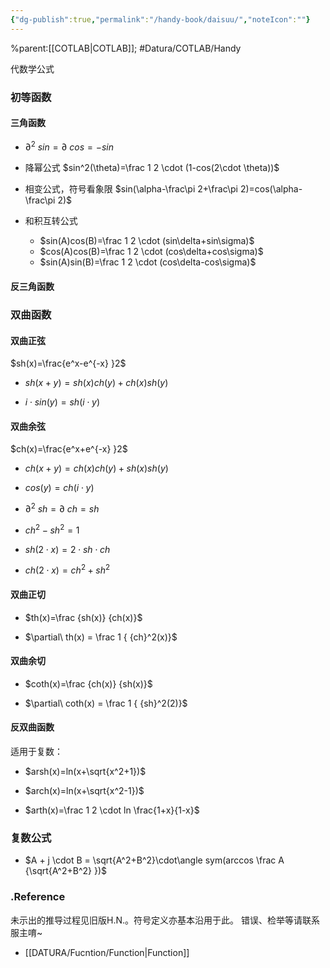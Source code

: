 ```yaml
---
{"dg-publish":true,"permalink":"/handy-book/daisuu/","noteIcon":""}
---
```


%parent:[[COTLAB\|COTLAB]]; #Datura/COTLAB/Handy 

代数学公式

### 初等函数

#### 三角函数

- $\partial^2\ sin=\partial\ cos=-sin$

- 降幂公式 $sin^2(\theta)=\frac 1 2 \cdot (1-cos(2\cdot \theta))$

- 相变公式，符号看象限 $sin(\alpha-\frac\pi 2+\frac\pi 2)=cos(\alpha-\frac\pi 2)$

- 和积互转公式
	- $sin(A)cos(B)=\frac 1 2 \cdot (sin\delta+sin\sigma)$
	- $cos(A)cos(B)=\frac 1 2 \cdot (cos\delta+cos\sigma)$
	- $sin(A)sin(B)=\frac 1 2 \cdot (cos\delta-cos\sigma)$

#### 反三角函数

### 双曲函数

#### 双曲正弦

$sh(x)=\frac{e^x-e^{-x} }2$

- $sh(x+y)=sh(x)ch(y)+ch(x)sh(y)$

- $i \cdot sin(y)=sh(i \cdot y)$ 

#### 双曲余弦

$ch(x)=\frac{e^x+e^{-x} }2$

- $ch(x+y)=ch(x)ch(y)+sh(x)sh(y)$

- $cos(y)=ch(i \cdot y)$ 

- $\partial^2\ sh=\partial\ ch=sh$

- $ch^2 - sh^2 = 1$

- $sh(2 \cdot x)=2 \cdot sh \cdot ch$

- $ch(2 \cdot x)=ch^2+sh^2$

#### 双曲正切

- $th(x)=\frac {sh(x)} {ch(x)}$

- $\partial\ th(x) = \frac 1 { {ch}^2(x)}$

#### 双曲余切

- $coth(x)=\frac {ch(x)} {sh(x)}$

- $\partial\ coth(x) = \frac 1 { {sh}^2(2)}$

#### 反双曲函数

适用于复数：

- $arsh(x)=ln(x+\sqrt{x^2+1})$

- $arch(x)=ln(x+\sqrt{x^2-1})$

- $arth(x)=\frac 1 2 \cdot ln \frac{1+x}{1-x}$

### 复数公式

- $A + j \cdot B = \sqrt{A^2+B^2}\cdot\angle sym(arccos \frac A {\sqrt{A^2+B^2} })$



### .Reference

未示出的推导过程见旧版H.N.。符号定义亦基本沿用于此。
错误、检举等请联系服主唷~

- [[DATURA/Fucntion/Function\|Function]]
